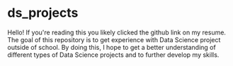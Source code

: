 # ds_projects
Hello! If you're reading this you likely clicked the github link on my resume. The goal of this repository is to get experience with Data Science project outside of school. By doing this, I hope to get a better understanding of different types of Data Science projects and to further develop my skills. 

